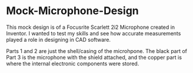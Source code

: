 # Mock-Microphone-Design

This mock design is of a Focusrite Scarlett 2i2 Microphone created in Inventor. I wanted to test my skills and see how accurate measurements played a role in designing in CAD software.

Parts 1 and 2 are just the shell/casing of the microhpone. The black part of Part 3 is the microphone with the shield attached, and the copper part is where the internal electronic components were stored.
